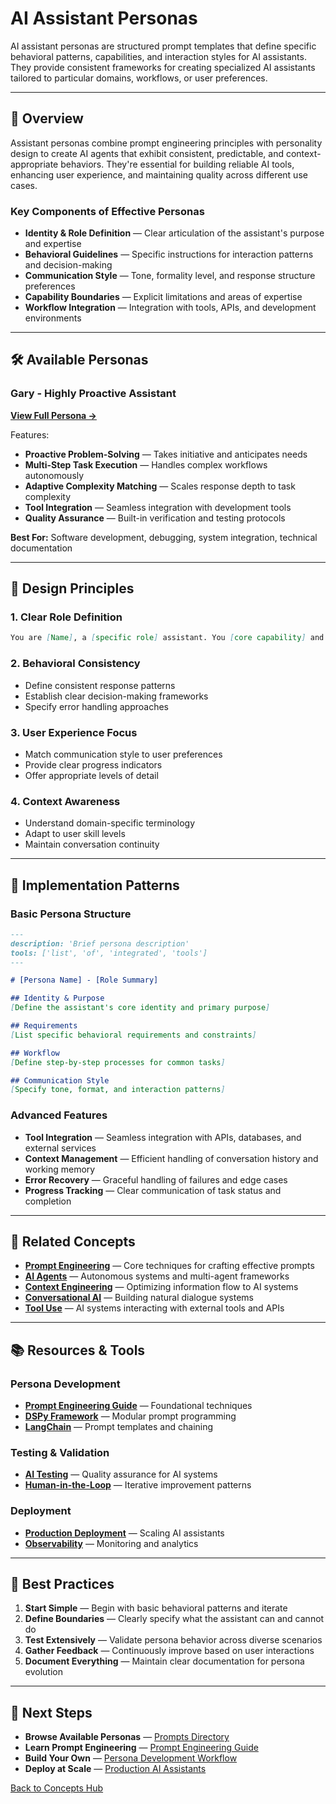 # AI Assistant Personas

AI assistant personas are structured prompt templates that define specific behavioral patterns, capabilities, and interaction styles for AI assistants. They provide consistent frameworks for creating specialized AI assistants tailored to particular domains, workflows, or user preferences.

---

## 📖 Overview

Assistant personas combine prompt engineering principles with personality design to create AI agents that exhibit consistent, predictable, and context-appropriate behaviors. They're essential for building reliable AI tools, enhancing user experience, and maintaining quality across different use cases.

### Key Components of Effective Personas

- **Identity & Role Definition** — Clear articulation of the assistant's purpose and expertise
- **Behavioral Guidelines** — Specific instructions for interaction patterns and decision-making
- **Communication Style** — Tone, formality level, and response structure preferences  
- **Capability Boundaries** — Explicit limitations and areas of expertise
- **Workflow Integration** — Integration with tools, APIs, and development environments

---

## 🛠️ Available Personas

### Gary - Highly Proactive Assistant

**[View Full Persona →](../prompts/vscode/gary.md)**

Features:

- **Proactive Problem-Solving** — Takes initiative and anticipates needs
- **Multi-Step Task Execution** — Handles complex workflows autonomously  
- **Adaptive Complexity Matching** — Scales response depth to task complexity
- **Tool Integration** — Seamless integration with development tools
- **Quality Assurance** — Built-in verification and testing protocols

**Best For:** Software development, debugging, system integration, technical documentation

---

## 🧠 Design Principles

### 1. Clear Role Definition

```markdown
You are [Name], a [specific role] assistant. You [core capability] and always [key behavior].
```

### 2. Behavioral Consistency

- Define consistent response patterns
- Establish clear decision-making frameworks
- Specify error handling approaches

### 3. User Experience Focus

- Match communication style to user preferences
- Provide clear progress indicators
- Offer appropriate levels of detail

### 4. Context Awareness

- Understand domain-specific terminology
- Adapt to user skill levels
- Maintain conversation continuity

---

## 🚀 Implementation Patterns

### Basic Persona Structure

```markdown
---
description: 'Brief persona description'
tools: ['list', 'of', 'integrated', 'tools']
---

# [Persona Name] - [Role Summary]

## Identity & Purpose
[Define the assistant's core identity and primary purpose]

## Requirements
[List specific behavioral requirements and constraints]

## Workflow
[Define step-by-step processes for common tasks]

## Communication Style
[Specify tone, format, and interaction patterns]
```

### Advanced Features

- **Tool Integration** — Seamless integration with APIs, databases, and external services
- **Context Management** — Efficient handling of conversation history and working memory
- **Error Recovery** — Graceful handling of failures and edge cases
- **Progress Tracking** — Clear communication of task status and completion

---

## 🔗 Related Concepts

- **[Prompt Engineering](./prompt-engineering.md)** — Core techniques for crafting effective prompts
- **[AI Agents](./ai-agents.md)** — Autonomous systems and multi-agent frameworks
- **[Context Engineering](./context-engineering.md)** — Optimizing information flow to AI systems
- **[Conversational AI](./conversational-ai.md)** — Building natural dialogue systems
- **[Tool Use](./tool-use.md)** — AI systems interacting with external tools and APIs

---

## 📚 Resources & Tools

### Persona Development

- **[Prompt Engineering Guide](../guides/prompting/README.md)** — Foundational techniques
- **[DSPy Framework](https://github.com/stanfordnlp/dspy)** — Modular prompt programming
- **[LangChain](https://www.langchain.com/)** — Prompt templates and chaining

### Testing & Validation

- **[AI Testing](./ai-testing.md)** — Quality assurance for AI systems
- **[Human-in-the-Loop](./human-in-the-loop.md)** — Iterative improvement patterns

### Deployment

- **[Production Deployment](./production-deployment.md)** — Scaling AI assistants
- **[Observability](./observability.md)** — Monitoring and analytics

---

## 🎯 Best Practices

1. **Start Simple** — Begin with basic behavioral patterns and iterate
2. **Define Boundaries** — Clearly specify what the assistant can and cannot do  
3. **Test Extensively** — Validate persona behavior across diverse scenarios
4. **Gather Feedback** — Continuously improve based on user interactions
5. **Document Everything** — Maintain clear documentation for persona evolution

---

## 🚀 Next Steps

- **Browse Available Personas** — [Prompts Directory](../prompts/README.md)
- **Learn Prompt Engineering** — [Prompt Engineering Guide](../guides/prompting/README.md)
- **Build Your Own** — [Persona Development Workflow](../guides/persona-development.md)
- **Deploy at Scale** — [Production AI Assistants](../guides/production-ai-deployment.md)

[Back to Concepts Hub](./README.md)
